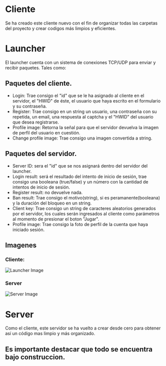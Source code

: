 # Cliente
Se ha creado este cliente nuevo con el fin de organizar todas las carpetas del proyecto y crear codigos más limpios y eficientes.

# Launcher
El launcher cuenta con un sistema de conexiones TCP/UDP para enviar y recibir paquetes. Tales como:

## Paquetes del cliente.
- Login: Trae consigo el "id" que se le ha asignado al cliente en el servidor, el "HWID" de éste, el usuario que haya escrito en el formulario y su contraseña.
- Register: Trae consigo en un string un usuario, una contraseña con su repetida, un email, una respuesta al captcha y el "HWID" del usuario que desea registrarse.
- Profile image: Retorna la señal para que el servidor devuelva la imagen de perfil del usuario en cuestión.
- Change profile image: Trae consigo una imagen convertida a string.

## Paquetes del servidor.
- Server ID: sera el "id" que se nos asignará dentro del servidor del launcher.
- Login result: será el resultado del intento de inicio de sesión, trae consigo una booleana (true/false) y un número con la cantidad de intentos de inicio de sesión.
- Register result: no devuelve nada.
- Ban result: Trae consigo el motivo(string), si es peramanente(booleana) y la duración del bloqueo en un string.
- Client key: Trae consigo un string de caracteres aleatorios generados por el servidor, los cuales serán ingresados al cliente como parámetros al momento de presionar el boton "Jugar".
- Profile image: Trae consigo la foto de perfil de la cuenta que haya iniciado sesión.

## Imagenes

### Cliente:
![Launcher Image](https://i.imgur.com/IhFdhB4.png)

### Server
![Server Image](https://i.imgur.com/ZC5d7Sh.png)
# Server
Como el cliente, este servidor se ha vuelto a crear desde cero para obtener así un código mas limpio y más organizado.

## Es importante destacar que todo se encuentra bajo construccion.